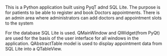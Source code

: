 This is a Python application built using PyqT adnd SQL Lite. The purpose is for patients to be able to register and book Doctors appointments. There is an admin area where administrators can add doctors and appointment slots to the system

For the database SQL Lite is used. QMainWindow and QWidget(from PyQt) are used for the basis of the user interface for all windows in the application. QAbstractTable model is used to display appointment data from SQL Lite into a QTableView.
